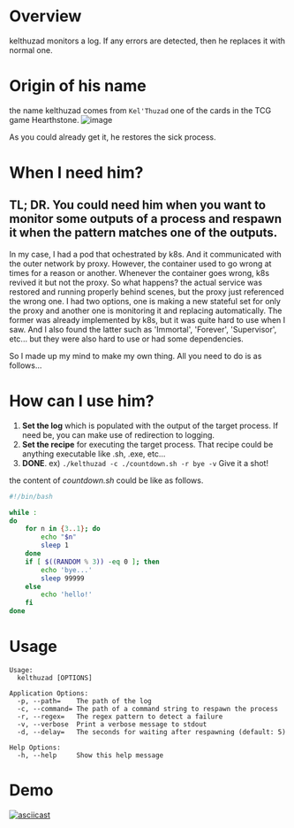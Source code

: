 # Overview
kelthuzad monitors a log. If any errors are detected, then he replaces it with normal one.

# Origin of his name
the name kelthuzad comes from `Kel'Thuzad` one of the cards in the TCG game Hearthstone.
![image](https://user-images.githubusercontent.com/19762154/56653541-d08e7480-66c8-11e9-9241-dd67a480309f.png)

As you could already get it, he restores the sick process.

# When I need him?
## TL; DR. You could need him when you want to monitor some outputs of a process and respawn it when the pattern matches one of the outputs.

In my case, I had a pod that ochestrated by k8s. And it communicated with the outer network by proxy. However, the container used to go wrong at times for a reason or another. Whenever the container goes wrong, k8s revived it but not the proxy. So what happens? the actual service was restored and running properly behind scenes, but the proxy just referenced the wrong one. I had two options, one is making a new stateful set for only the proxy and another one is monitoring it and replacing automatically. The former was already implemented by k8s, but it was quite hard to use when I saw. And I also found the latter such as 'Immortal', 'Forever', 'Supervisor', etc... but they were also hard to use or had some dependencies.

So I made up my mind to make my own thing. All you need to do is as follows...

# How can I use him?
1. **Set the log** which is populated with the output of the target process. If need be, you can make use of redirection to logging.
2. **Set the recipe** for executing the target process. That recipe could be anything executable like .sh, .exe, etc...
3. **DONE**. ex) `./kelthuzad -c ./countdown.sh -r bye -v` Give it a shot!

the content of *countdown.sh* could be like as follows.
```sh
#!/bin/bash

while :
do
    for n in {3..1}; do
        echo "$n"
        sleep 1
    done
    if [ $((RANDOM % 3)) -eq 0 ]; then
        echo 'bye...'
        sleep 99999
    else
        echo 'hello!'
    fi
done
```

# Usage
```
Usage:
  kelthuzad [OPTIONS]

Application Options:
  -p, --path=    The path of the log
  -c, --command= The path of a command string to respawn the process
  -r, --regex=   The regex pattern to detect a failure
  -v, --verbose  Print a verbose message to stdout
  -d, --delay=   The seconds for waiting after respawning (default: 5)

Help Options:
  -h, --help     Show this help message
```

# Demo
[![asciicast](https://asciinema.org/a/242769.svg)](https://asciinema.org/a/242769)
